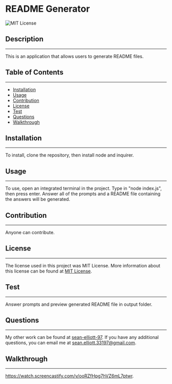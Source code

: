 
  # README Generator
  
  ![MIT License](https://img.shields.io/static/v1?label=License&message=MIT%20License&color=green)
  
  
  ## Description
  --- 
  This is an application that allows users to generate README files.
  
  ## Table of Contents
  ---
  * [Installation](#installation)
  * [Usage](#usage)
  * [Contribution](#contribution)
  * [License](#license)
  * [Test](#test)
  * [Questions](#questions)
  * [Walkthrough](#walkthrough)
  
  ## Installation
  ---
  To install, clone the repository, then install node and inquirer.
  
  ## Usage
  ---
  To use, open an integrated terminal in the project. Type in "node index.js", then press enter. Answer all of the prompts and a README file containing the answers will be generated.
  
  ## Contribution
  ---
  Anyone can contribute.
  
  ## License
  ---
  The license used in this project was MIT License. More information about this license can be found at [MIT License](https://choosealicense.com/licenses/mit/).
    
  ## Test
  ---
  Answer prompts and preview generated README file in output folder. 
  
  ## Questions
  ---
  My other work can be found at <a href="https://github.com/sean-elliott-97" title="github profile" target = "blank">sean-elliott-97</a>. If you have any additional questions, you can email me at [sean.elliott.33197@gmail.com](mailto:sean.elliott.33197@gmail.com).
  
  ## Walkthrough
  ---
  <a href = "https://watch.screencastify.com/v/ooRZfHpg7hVZ6mL7ptwr" target = "blank">https://watch.screencastify.com/v/ooRZfHpg7hVZ6mL7ptwr</a>.
